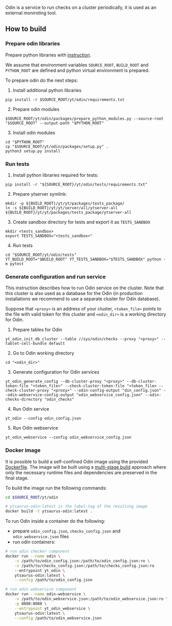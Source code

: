 Odin is a service to run checks on a cluster periodically, it is used as an external moniroting tool.

## How to build

### Prepare odin libraries

Prepare python libraries with [instruction](https://github.com/ytsaurus/ytsaurus/tree/main/yt/python#preparation-and-installation).

We assume that environment variables `SOURCE_ROOT`, `BUILD_ROOT` and `PYTHON_ROOT` are defined and python  virtual environment is prepared.

To prepare odin do the next steps:

1. Install additional python libraries
```
pip install -r $SOURCE_ROOT/yt/odin/requirements.txt
```
2. Prepare odin modules
```
$SOURCE_ROOT/yt/odin/packages/prepare_python_modules.py --source-root "$SOURCE_ROOT" --output-path "$PYTHON_ROOT"
```
3. Install odin modules
```
cd "$PYTHON_ROOT"
cp "$SOURCE_ROOT/yt/odin/packages/setup.py" .
python3 setup.py install
```

### Run tests
1. Install python libraries required for tests:
```
pip install -r "${SOURCE_ROOT}/yt/odin/tests/requirements.txt"
```
2. Prepare ytserver symlink:
```
mkdir -p ${BUILD_ROOT}/yt/yt/packages/tests_package/
ln -s ${BUILD_ROOT}/yt/yt/server/all/ytserver-all ${BUILD_ROOT}/yt/yt/packages/tests_package/ytserver-all
```
3. Create sandbox directory for tests and export it as `TESTS_SANDBOX`
```
mkdir <tests_sandbox>
export TESTS_SANDBOX="<tests_sandbox>"
```
4. Run tests
```
cd "$SOURCE_ROOT/yt/odin/tests"
YT_BUILD_ROOT="$BUILD_ROOT" YT_TESTS_SANDBOX="$TESTS_SANDBOX" python -m pytest
```

### Generate configuration and run service

This instruction describes how to run Odin service on the cluster. Note that this cluster is also used as a database for the Odin (in production installations we recommend to use a separate cluster for Odin database).

Suppose that `<proxy>` is an address of your cluster, `<token_file>` points to the file with valid token for this cluster and `<odin_dir>` is a working directory for Odin. 

1. Prepare tables for Odin
```
yt_odin_init_db_cluster --table //sys/odin/checks --proxy "<proxy>" --tablet-cell-bundle default
```
2. Go to Odin working directory
```
cd "<odin_dir>"
```
3. Generate configuration for Odin services
```
yt_odin_generate_config --db-cluster-proxy "<proxy>" --db-cluster-token-file "<token_file>" --check-cluster-token-file "<token_file> --check-cluster-proxy "<proxy>" --odin-config-output "din_config.json" --odin-webservice-config-output "odin_webservice_config.json" --odin-checks-directory "odin_checks"
```
4. Run Odin service
```
yt_odin --config odin_config.json
```
5. Run Odin webservice
```
yt_odin_webservice --config odin_webservice_config.json
```


### Docker image

It is possible to build a self-confined Odin image using the provided [Dockerfile](./Dockerfile). The image will be built using a [multi-stage build](https://docs.docker.com/build/building/multi-stage/) approach where only the necessary runtime files and dependencies are preserved in the final stage.

To build the image run the following commands:

```bash
cd $SOURCE_ROOT/yt/odin

# ytsaurus-odin:latest is the label:tag of the resulting image
docker build -t ytsaurus-odin:latest .
```

To run Odin inside a container do the following:

* prepare `odin_config.json`, `checks_config.json` and `odin_webservice.json` files
* run odin containers:

```bash
# run odin checker component
docker run --name odin \
    -v /path/to/odin_config.json:/path/to/odin_config.json:ro \
    -v /path/to/checks_config.json:/path/to/checks_config.json:ro
    --entrypoint yt_odin \
    ytsaurus-odin:latest \
    --config /path/to/odin_config.json

# run odin webservice component
docker run --name odin-webservice \
    -v /path/to/odin_webservice.json:/path/to/odin_webservice.json:ro \
    -p 8080:8080 \
    --entrypoint yt_odin_webservice \
    ytsaurus-odin:latest \
    --config /path/to/odin_webservice.json
```
